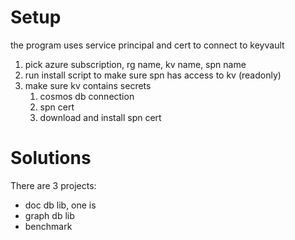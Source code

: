 ﻿# Setup
the program uses service principal and cert to connect to keyvault

1. pick azure subscription, rg name, kv name, spn name
2. run install script to make sure spn has access to kv (readonly)
3. make sure kv contains secrets
	1) cosmos db connection
	2) spn cert
	3) download and install spn cert

# Solutions
There are 3 projects: 
- doc db lib, one is
- graph db lib
- benchmark